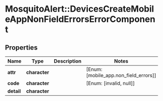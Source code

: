 # MosquitoAlert::DevicesCreateMobileAppNonFieldErrorsErrorComponent


## Properties
Name | Type | Description | Notes
------------ | ------------- | ------------- | -------------
**attr** | **character** |  | [Enum: [mobile_app.non_field_errors]] 
**code** | **character** |  | [Enum: [invalid, null]] 
**detail** | **character** |  | 


